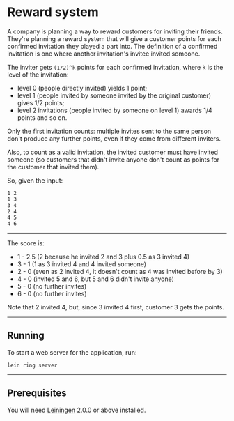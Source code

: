 # Reward system

A company is planning a way to reward customers for inviting their friends. They're planning a reward system that will
give a customer points for each confirmed invitation they played a part into. The definition of a confirmed invitation is one where another invitation's invitee invited someone.

The inviter gets `(1/2)^k` points for each confirmed invitation, where k is the level of the invitation:
- level 0 (people directly invited) yields 1 point;
- level 1 (people invited by someone invited by the original customer) gives 1/2 points;
- level 2 invitations (people invited by someone on level 1) awards 1/4 points and so on.

Only the first invitation counts: multiple invites sent to the same person don't produce any further points, even if they come from different inviters.

Also, to count as a valid invitation, the invited customer must have invited someone (so customers that didn't invite anyone don't count as points for the customer that invited them).

So, given the input:
```
1 2
1 3
3 4
2 4
4 5
4 6
```

___

The score is:

* 1 - 2.5 (2 because he invited 2 and 3 plus 0.5 as 3 invited 4)
* 3 - 1 (1 as 3 invited 4 and 4 invited someone)
* 2 - 0 (even as 2 invited 4, it doesn't count as 4 was invited before by 3)
* 4 - 0 (invited 5 and 6, but 5 and 6 didn't invite anyone)
* 5 - 0 (no further invites)
* 6 - 0 (no further invites)

Note that 2 invited 4, but, since 3 invited 4 first, customer 3 gets the points.
___

## Running

To start a web server for the application, run:

    lein ring server

___

## Prerequisites

You will need [Leiningen][] 2.0.0 or above installed.

[leiningen]: https://github.com/technomancy/leiningen
